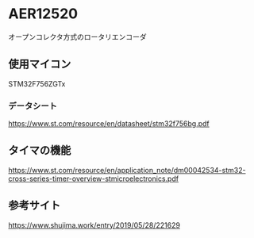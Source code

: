 # AER12520
オープンコレクタ方式のロータリエンコーダ

## 使用マイコン
STM32F756ZGTx
### データシート
https://www.st.com/resource/en/datasheet/stm32f756bg.pdf
## タイマの機能
https://www.st.com/resource/en/application_note/dm00042534-stm32-cross-series-timer-overview-stmicroelectronics.pdf
## 参考サイト
https://www.shujima.work/entry/2019/05/28/221629
